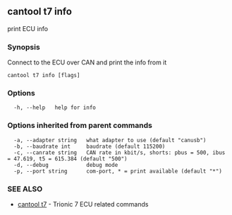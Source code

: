 ## cantool t7 info

print ECU info

### Synopsis

Connect to the ECU over CAN and print the info from it

```
cantool t7 info [flags]
```

### Options

```
  -h, --help   help for info
```

### Options inherited from parent commands

```
  -a, --adapter string   what adapter to use (default "canusb")
  -b, --baudrate int     baudrate (default 115200)
  -c, --canrate string   CAN rate in kbit/s, shorts: pbus = 500, ibus = 47.619, t5 = 615.384 (default "500")
  -d, --debug            debug mode
  -p, --port string      com-port, * = print available (default "*")
```

### SEE ALSO

* [cantool t7](cantool_t7.md)	 - Trionic 7 ECU related commands

